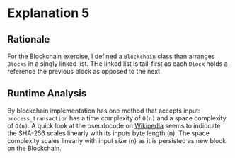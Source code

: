 # Explanation 5

## Rationale
For the Blockchain exercise, I defined a `Blockchain` class than arranges `Blocks` in a singly linked list. THe linked list is tail-first as each `Block` holds a reference the previous block as opposed to the next

## Runtime Analysis
By blockchain implementation has one method that accepts input:
`process_transaction` has a time complexity of `O(n)` and a space complexity of `O(n)`. A quick look at the pseudocode on [Wikipedia](https://en.wikipedia.org/wiki/SHA-2#Pseudocode) seems to indidcate the SHA-256 scales linearly with its inputs byte length (n). The space complexity scales linearly with input size (n) as it is persisted as new block on the Blockchain.
